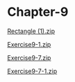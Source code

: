 # Chapter-9

[Rectangle (1).zip](https://github.com/Dyl-bit/Chapter-9/files/10912954/Rectangle.1.zip)

[Exercise9-1.zip](https://github.com/Dyl-bit/Chapter-9/files/10912957/Exercise9-1.zip)

[Exercise9-7.zip](https://github.com/Dyl-bit/Chapter-9/files/10912958/Exercise9-7.zip)

[Exercise9-7-1.zip](https://github.com/Dyl-bit/Chapter-9/files/10912959/Exercise9-7-1.zip)
